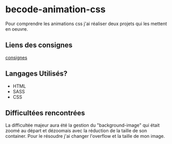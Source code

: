 # becode-animation-css

Pour comprendre les animations css j'ai réaliser deux projets qui les mettent en oeuvre.

## Liens des consignes

[consignes](https://github.com/becodeorg/CRL-Keller-1-18/tree/master/Parcours/01-Prairie/7.Animation-CSS)

## Langages Utilisés?

- HTML
- SASS
- CSS

## Difficultées rencontrées

La difficultée majeur aura été la gestion du "background-image" qui était zoomé au départ et dézoomais avec la réduction de la taille de son container.
Pour le résoudre j'ai changer l'overflow et la taille de mon image.
